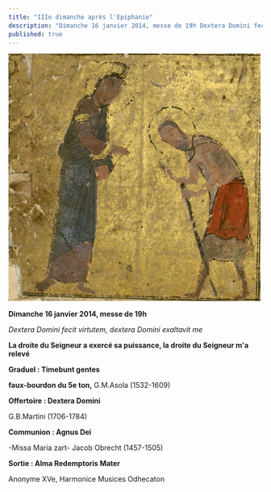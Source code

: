 ```yaml
---
title: "IIIe dimanche après l'Epiphanie"
description: "Dimanche 16 janvier 2014, messe de 19h Dextera Domini fecit virtutem, dextera Domini exaltavit me La droite du Seigneur a exercé sa puissance, la droite du Seigneur m'a relevé Graduel : Timebunt gentes faux-bourdon du 5e ton, G.M.Asola (1532-1609) Offertoire..."
published: true
---
```



![](/images/2014-01-24-guerison-lepreux.jpg)

**Dimanche 16 janvier 2014, messe de 19h**

*Dextera Domini fecit virtutem, dextera Domini exaltavit me*

**La droite du Seigneur a exercé sa puissance, la droite du Seigneur m'a relevé**

****Graduel : Timebunt gentes****

**faux-bourdon du 5e ton,** G.M.Asola (1532-1609)

**Offertoire : Dextera Domini**

G.B.Martini (1706-1784)

**Communion : Agnus Dei**

-Missa Maria zart- Jacob Obrecht (1457-1505)

**Sortie : Alma Redemptoris Mater**

Anonyme XVe, Harmonice Musices Odhecaton
